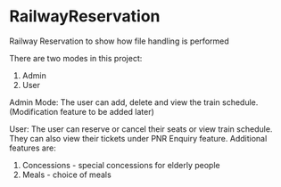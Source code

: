 # RailwayReservation
Railway Reservation to show how file handling is performed

There are two modes in this project:
1. Admin
2. User

Admin Mode:
The user can add, delete and view the train schedule. (Modification feature to be added later)

User:
The user can reserve or cancel their seats or view train schedule. They can also view their tickets under PNR Enquiry feature. 
Additional features are:
1. Concessions - special concessions for elderly people
2. Meals - choice of meals 


